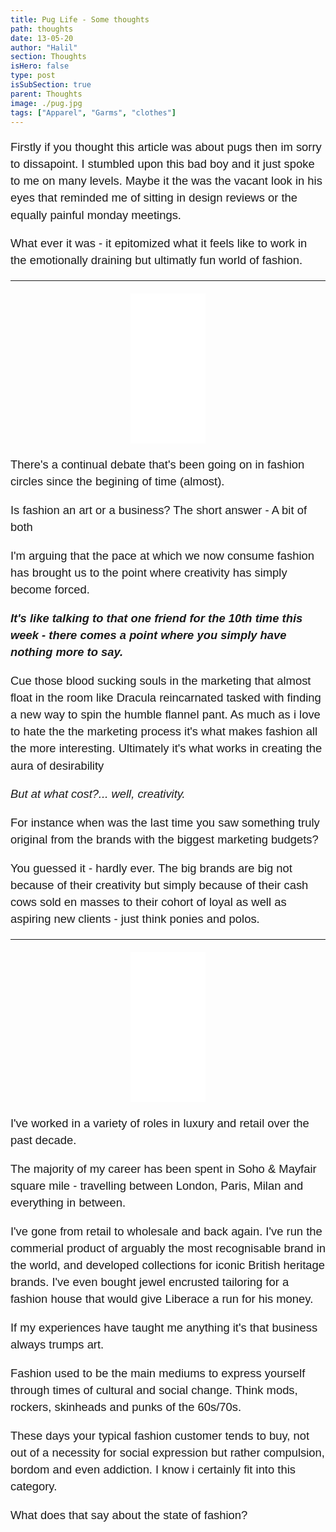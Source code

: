 ```yaml
---
title: Pug Life - Some thoughts
path: thoughts
date: 13-05-20
author: "Halil"
section: Thoughts
isHero: false
type: post
isSubSection: true
parent: Thoughts
image: ./pug.jpg
tags: ["Apparel", "Garms", "clothes"]
---
```

<style>

@import url('https://fonts.googleapis.com/css2?family=Marck+Script&display=swap');
@import url('https://fonts.googleapis.com/css2?family=Lato:ital,wght@0,400;0,700;1,400;1,700&display=swap');
@import url('https://fonts.googleapis.com/css2?family=Changa&display=swap');

.container {
    margin: 20px 0 20px 0;
    display: flex;
    justify-content: space-between;
}

.container iframe {
    margin: 0 auto;
    display: block;
}

p {
    font-size: 0.9rem;
    line-height: 1.85rem;
    font-family: 'Lato', sans-serif;
}

ul > li {
    font-size: 0.9rem;
    line-height: 1.45rem;
    letter-spacing: 0.025rem;
    font-family: 'Lato', sans-serif;
}

h4 {
    font-family: Arial, Helvetica, sans-serif;
    font-size: 1.4rem;
    letter-spacing: 0.005rem;
    color: #000000
    padding: 0;
    margin: 10px 0 30px 0;
}

@media (min-width: 768px) {

    p {
        font-size: 1.15rem;
        line-height: 1.7rem;
        font-family: 'Nunito', sans-serif;sans-serif;
    }

    ul > li {
        font-size: 1.05rem;
        line-height: 1.55rem;
        font-family: 'Nunito', sans-serif;sans-serif;
    }

    h4 {
        font-size: 1.8rem;
    }
}

@media (min-width: 1024px) {

    p {
        font-size: 1.15rem;
        line-height: 1.7rem;
        font-family: 'Nunito', sans-serif;sans-serif;
    }

    ul > li {
        font-size: 1.05rem;
        line-height: 1.55rem;
        font-family: 'Nunito', sans-serif;sans-serif;
    }

    h4 {
        font-size: 2rem;
    }
}

</style>

Firstly if you thought this article was about pugs then im sorry to dissapoint.
I stumbled upon this bad boy and it just spoke to me on many levels.
Maybe it the was the vacant look in his eyes that reminded me of sitting in design reviews
or the equally painful monday meetings.

What ever it was - it epitomized what it feels like to work in the emotionally draining but 
ultimatly fun world of fashion.

------------

<div class="container">
<iframe style="width:120px;height:240px;" marginwidth="0" marginheight="0" scrolling="no" frameborder="0" src="//ws-eu.amazon-adsystem.com/widgets/q?ServiceVersion=20070822&OneJS=1&Operation=GetAdHtml&MarketPlace=GB&source=ac&ref=tf_til&ad_type=product_link&tracking_id=themavenist-21&marketplace=amazon&region=GB&placement=B00WXMPFZI&asins=B00WXMPFZI&linkId=c7630d4c45aaf2696e846d289c03d9b4&show_border=true&link_opens_in_new_window=true&price_color=333333&title_color=0066c0&bg_color=ffffff">
</iframe>
</div>

There's a continual debate that's been going on in fashion circles since the begining of time (almost).

Is fashion an art or a business? The short answer - A bit of both

I'm arguing that the pace at which we now consume fashion has brought us to the point where creativity has simply become forced.

***It's like talking to that one friend for the 10th time this week - there comes a point where you simply have nothing
more to say.***

Cue those blood sucking souls in the marketing that almost float in the room like 
Dracula reincarnated tasked with finding a new way to spin the humble flannel pant.
As much as i love to hate the the marketing process it's what makes fashion all the more interesting.
Ultimately it's what works in creating the aura of desirability 

*But at what cost?... well, creativity.*

For instance when was the last time you saw something truly original from the brands with the biggest marketing budgets?

You guessed it - hardly ever. The big brands are big not because of their creativity but simply because of their 
cash cows sold en masses to their cohort of loyal as well as aspiring new clients - just think ponies and polos.

------------

<div class="container">
<iframe style="width:120px;height:240px;" marginwidth="0" marginheight="0" scrolling="no" frameborder="0" src="//ws-eu.amazon-adsystem.com/widgets/q?ServiceVersion=20070822&OneJS=1&Operation=GetAdHtml&MarketPlace=GB&source=ac&ref=tf_til&ad_type=product_link&tracking_id=themavenist-21&marketplace=amazon&region=GB&placement=B014KPLT9Q&asins=B014KPLT9Q&linkId=0ca9d1ac31e7b4a3adef000b65e931ef&show_border=true&link_opens_in_new_window=true&price_color=333333&title_color=0066c0&bg_color=ffffff">
</iframe>
</div>

I've worked in a variety of roles in luxury and retail over the past decade.

The majority of my career has been spent in Soho & Mayfair square mile -
travelling between London, Paris, Milan and everything in between.

I've gone from retail to wholesale and back again.
I've run the commerial product of arguably the most recognisable brand in the world, and
developed collections for iconic British heritage brands.
I've even bought jewel encrusted tailoring for a fashion house that would give Liberace a run for his money.

If my experiences have taught me anything it's that business always trumps art. 

<!-- My experiences have taught me a great deal in terms of fashion but also
consumer behaviour/psychology and trends in general. -->

Fashion used to be the main mediums to express yourself through times of cultural and social change. Think mods, rockers, skinheads and punks of the 60s/70s.

These days your typical fashion customer tends to buy, not out of a necessity for social expression but rather compulsion, bordom and even addiction.
I know i certainly fit into this category. 

What does that say about the state of fashion?  

<!-- Think Supreme and the resale culture or H&M with their cookie cutter t-shirts for $10. -->

<!-- when we look back at the naughties and teens i think we'll define this age of fashion 
as a time of excess with some minor flashes or true creativity. -->